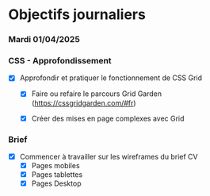 # Objectifs journaliers

### Mardi 01/04/2025

### CSS - Approfondissement

- [x] Approfondir et pratiquer le fonctionnement de CSS Grid
  - [x] Faire ou refaire le parcours Grid Garden (https://cssgridgarden.com/#fr)
  - [x] Créer des mises en page complexes avec Grid


### Brief

- [x] Commencer à travailler sur les wireframes du brief CV
  - [x] Pages mobiles
  - [x] Pages tablettes
  - [x] Pages Desktop
